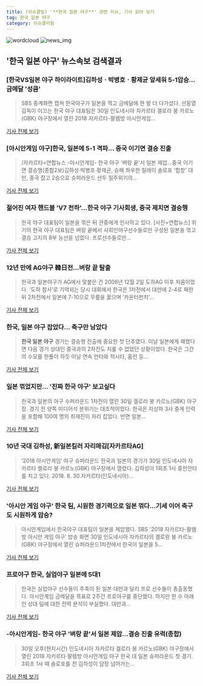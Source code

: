 ```yaml
---
title: (이슈클립) '**한국 일본 야구**' 관련 이슈, 기사 모아 보기
tag: 한국 일본 야구
category: 이슈클리핑
---
```

![wordcloud](https://s3.ap-northeast-2.amazonaws.com/lyrics101-wordcloud/2018-08-31-1535661898.png)
![news_img](https://user-images.githubusercontent.com/42597476/44507050-1206f400-a6e4-11e8-8d98-7ffbfebb353f.png)
## **'**한국 일본 야구**'** 뉴스속보 검색결과
### [한국VS일본 야구 하이라이트]김하성ㆍ박병호ㆍ황제균 앞세워 5-1압승...금메달 '성큼'

>SBS 중계화면 캡쳐 한국야구가 일본을 꺽고 금메달에 한 발 더 다가섰다. 선동열 감독이 이끄는 한국 야구 대표팀은 30일 인도네시아 자카르타 겔로라 붕 카르노(GBK) 야구장에서 열린 2018 자카르타-팔렘방 아시안게임...

<a href="http://www.gyotongn.com/news/articleView.html?idxno=197859" target="_blank">기사 전체 보기</a>

### [아시안게임 야구]한국, 일본에 5-1 격파… 중국 이기면 결승 진출

>/자카르타=연합뉴스 -아시안게임- 한국 야구 '벼랑 끝'서 일본 제압…중국 이기면 결승행(종합2보)김하성·박병호·황재균, 승패 좌우한 릴레이 솔로포 '합창' 대만, 중국 잡고 2승으로 슈퍼라운드 선두 질주위기의...

<a href="http://www.kyeongin.com/main/view.php?key=20180830010010196" target="_blank">기사 전체 보기</a>

### 젊어진 여자 핸드볼 'V7 천하'...한국 야구 기사회생, 중국 제치면 결승행

>한국 야구 대표팀이 일본을 꺾은 뒤 관중에게 인사하고 있다. [사진=연합뉴스] 위기의 한국 야구 대표팀은 벼랑 끝에서 사회인야구선수들로만 구성된 일본을 꺾고 결승 고지의 8부 능선을 넘었다. 프로선수들로만...

<a href="http://www.updownnews.co.kr/news/articleView.html?idxno=96390" target="_blank">기사 전체 보기</a>

### 12년 만에 AG야구 韓日전…벼랑 끝 탈출

>한국과 일본야구가 AG에서 맞붙은 건 2006년 12월 2일 도하AG 이후 처음이었다. ‘도하 참사’로 기억되는 당시 대회에서 한국은 1차전에서 대만에 2-4로 패한 뒤 2차전에서 일본에 7-10으로 무릎을 꿇으며 ‘카운터펀치’...

<a href="http://sports.donga.com/3/all/20180830/91761430/3" target="_blank">기사 전체 보기</a>

### 한국, 일본 야구 잡았다… 축구만 남았다

>**한국 일본 야구** 경기는 결승행 진출에 중요한 첫 단추였다. 이날 일본에게 패했다면 다음 경기 상대인 중국과의 2차전도 치룰 수 없었던 상황이었다. 한국은 그간의 수모를 한풀이 하듯 이날 연속 안타와 적시타, 홈런 등...

<a href="http://www.greened.kr/news/articleView.html?idxno=73670" target="_blank">기사 전체 보기</a>

### 일본 꺾었지만… '진짜 한국 야구' 보고싶다

>한국과 일본의 야구 수퍼라운드 1차전이 열린 30일 겔로라 붕 카르노(GBK) 야구장. 경기 전 양쪽 미디어석 분위기는 대조적이었다. 한국은 지상파 3사 중계 인력을 포함해 100여 명의 취재진이 자리 잡았다. 반면 일본...

<a href="http://news.chosun.com/site/data/html_dir/2018/08/31/2018083100153.html?utm_source=naver&utm_medium=original&utm_campaign=news" target="_blank">기사 전체 보기</a>

### 10년 국대 김하성, 新일본킬러 자리매김[자카르타AG]

>‘2018 아시안게임’ 야구 슈퍼라운드 한국과 일본의 경기가 30일 인도네시아 자카르타 켈로라 붕 카르노(GBK) 야구장에서 열렸다. 김하성이 1회초 1사 중전안타를 치고 있다. 2018. 8. 30.자카르타(인도네시아)...

<a href="http://www.sportsseoul.com/news/read/675723" target="_blank">기사 전체 보기</a>

### '아시안 게임 야구' 한국 팀, 시원한 경기력으로 일본 꺾다…기세 이어 축구도 시원하게 압승?

>아시안게임에서 한국야구 대표팀이 일본을 제압했다. SBS '2018 자카르타-팔렘방 아시안 게임 야구' 방송 화면 30일 인도네시아 자카르타의 겔로랑 붕 카르노(GBK) 야구장에서 열린 슈퍼라운드1차전에서 한국이 일본을 5...

<a href="http://www.munhwanews.com/news/articleView.html?idxno=149853" target="_blank">기사 전체 보기</a>

### 프로야구 한국, 실업야구 일본에 5대1

>한국은 실업야구 선수들이 주축이 된 일본·대만과 달리 프로 선수들이 총출동했다. 아시안게임 금메달을 목표로 2주간 프로야구를 중단했다. 하지만 한 수 아래인 상대 팀에 대한 전력 분석이 부실했다. 대만과...

<a href="http://news.joins.com/article/olink/22521850" target="_blank">기사 전체 보기</a>

### -아시안게임- 한국 야구 '벼랑 끝'서 일본 제압…결승 진출 유력(종합)

>30일 오후(현지시간) 인도네시아 자카르타 겔로라 붕 카르노(GBK) 야구장에서 열린 2018 자카르타·팔렘방 아시안게임 야구 한국 대 일본 슈퍼라운드 첫 경기. 3회초 1사 때 솔로포를 친 김하성이 담장 넘어가는...

<a href="http://app.yonhapnews.co.kr/YNA/Basic/SNS/r.aspx?c=AKR20180830157451007&did=1195m" target="_blank">기사 전체 보기</a>


